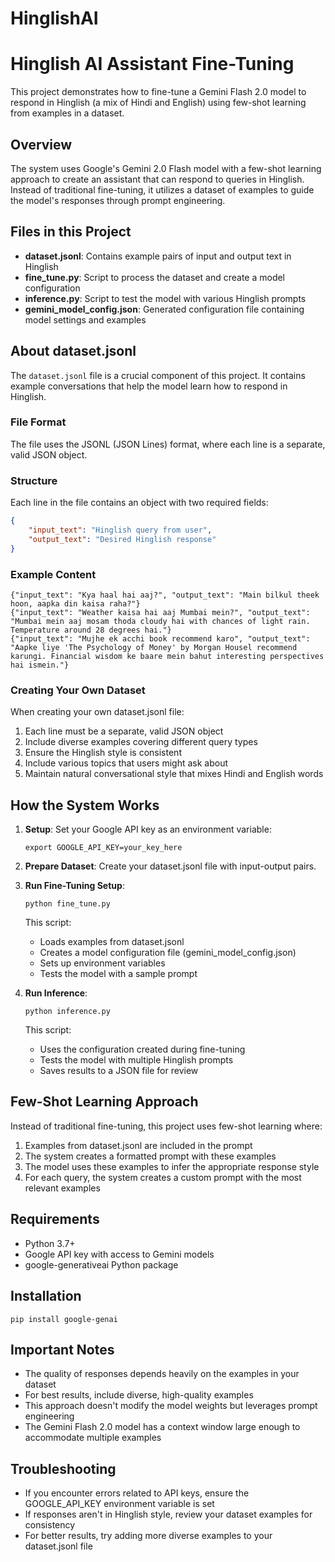 ﻿# HinglishAI
# Hinglish AI Assistant Fine-Tuning

This project demonstrates how to fine-tune a Gemini Flash 2.0 model to respond in Hinglish (a mix of Hindi and English) using few-shot learning from examples in a dataset.

## Overview

The system uses Google's Gemini 2.0 Flash model with a few-shot learning approach to create an assistant that can respond to queries in Hinglish. Instead of traditional fine-tuning, it utilizes a dataset of examples to guide the model's responses through prompt engineering.

## Files in this Project

- **dataset.jsonl**: Contains example pairs of input and output text in Hinglish
- **fine_tune.py**: Script to process the dataset and create a model configuration
- **inference.py**: Script to test the model with various Hinglish prompts
- **gemini_model_config.json**: Generated configuration file containing model settings and examples

## About dataset.jsonl

The `dataset.jsonl` file is a crucial component of this project. It contains example conversations that help the model learn how to respond in Hinglish.

### File Format

The file uses the JSONL (JSON Lines) format, where each line is a separate, valid JSON object.

### Structure

Each line in the file contains an object with two required fields:

```json
{
    "input_text": "Hinglish query from user",
    "output_text": "Desired Hinglish response"
}
```

### Example Content

```jsonl
{"input_text": "Kya haal hai aaj?", "output_text": "Main bilkul theek hoon, aapka din kaisa raha?"}
{"input_text": "Weather kaisa hai aaj Mumbai mein?", "output_text": "Mumbai mein aaj mosam thoda cloudy hai with chances of light rain. Temperature around 28 degrees hai."}
{"input_text": "Mujhe ek acchi book recommend karo", "output_text": "Aapke liye 'The Psychology of Money' by Morgan Housel recommend karungi. Financial wisdom ke baare mein bahut interesting perspectives hai ismein."}
```

### Creating Your Own Dataset

When creating your own dataset.jsonl file:

1. Each line must be a separate, valid JSON object
2. Include diverse examples covering different query types
3. Ensure the Hinglish style is consistent
4. Include various topics that users might ask about
5. Maintain natural conversational style that mixes Hindi and English words

## How the System Works

1. **Setup**: Set your Google API key as an environment variable:
   ```
   export GOOGLE_API_KEY=your_key_here
   ```

2. **Prepare Dataset**: Create your dataset.jsonl file with input-output pairs.

3. **Run Fine-Tuning Setup**:
   ```
   python fine_tune.py
   ```
   This script:
   - Loads examples from dataset.jsonl
   - Creates a model configuration file (gemini_model_config.json)
   - Sets up environment variables
   - Tests the model with a sample prompt

4. **Run Inference**:
   ```
   python inference.py
   ```
   This script:
   - Uses the configuration created during fine-tuning
   - Tests the model with multiple Hinglish prompts
   - Saves results to a JSON file for review

## Few-Shot Learning Approach

Instead of traditional fine-tuning, this project uses few-shot learning where:

1. Examples from dataset.jsonl are included in the prompt
2. The system creates a formatted prompt with these examples
3. The model uses these examples to infer the appropriate response style
4. For each query, the system creates a custom prompt with the most relevant examples

## Requirements

- Python 3.7+
- Google API key with access to Gemini models
- google-generativeai Python package

## Installation

```
pip install google-genai
```

## Important Notes

- The quality of responses depends heavily on the examples in your dataset
- For best results, include diverse, high-quality examples
- This approach doesn't modify the model weights but leverages prompt engineering
- The Gemini Flash 2.0 model has a context window large enough to accommodate multiple examples

## Troubleshooting

- If you encounter errors related to API keys, ensure the GOOGLE_API_KEY environment variable is set
- If responses aren't in Hinglish style, review your dataset examples for consistency
- For better results, try adding more diverse examples to your dataset.jsonl file
